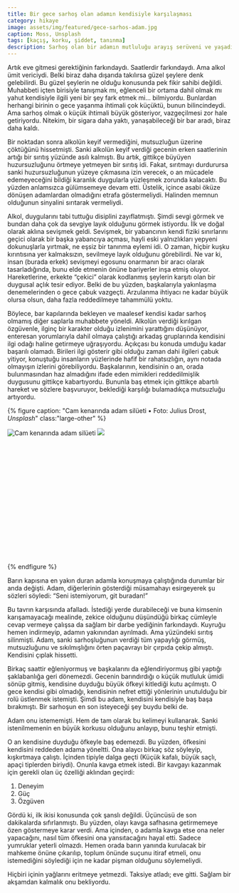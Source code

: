 ```yaml
---
title: Bir gece sarhoş olan adamın kendisiyle karşılaşması
category: hikaye
image: assets/img/featured/gece-sarhos-adam.jpg
caption: Moss, Unsplash
tags: [kaçış, korku, şiddet, tanınma]
description: Sarhoş olan bir adamın mutluluğu arayış serüveni ve yaşadığı talihsiz karşılaşma.
--- 
```


<span class="dropcap">Artık eve gitmesi gerektiğinin farkındaydı. Saatlerdir farkındaydı. Ama alkol ümit vericiydi. Belki biraz daha dışarıda takılırsa güzel şeylere denk gelebilirdi. Bu güzel şeylerin ne olduğu konusunda pek fikir sahibi değildi. Muhabbeti içten birisiyle tanışmak mı, eğlenceli bir ortama dahil olmak mı yahut kendisiyle ilgili yeni bir şey fark etmek mi... bilmiyordu. Bunlardan herhangi birinin o gece yaşanma ihtimali çok küçüktü, bunun bilincindeydi. Ama sarhoş olmak o küçük ihtimali büyük gösteriyor, vazgeçilmesi zor hale getiriyordu. Nitekim, bir sigara daha yaktı, yanaşabileceği bir bar aradı, biraz daha kaldı.</span>

Bir noktadan sonra alkolün keyif vermediğini, mutsuzluğun üzerine çöktüğünü hissetmişti. Sanki alkolün keyif verdiği gecenin erken saatlerinin artığı bir sırıtış yüzünde asılı kalmıştı. Bu artık, gittikçe büyüyen huzursuzluğunu örtmeye yetmeyen bir sırıtış idi. Fakat, sırıtmayı durdurursa sanki huzursuzluğunun yüzeye çıkmasına izin verecek, o an mücadele edemeyeceğini bildiği karanlık duygularla yüzleşmek zorunda kalacaktı. Bu yüzden anlamsızca gülümsemeye devam etti. Üstelik, içince asabi öküze dönüşen adamlardan olmadığını etrafa göstermeliydi. Halinden memnun olduğunun sinyalini sırıtarak vermeliydi.

Alkol, duygularını tabi tuttuğu disiplini zayıflatmıştı. Şimdi sevgi görmek ve bundan daha çok da sevgiye layık olduğunu görmek istiyordu. İlk ve doğal olarak aklına sevişmek geldi. Sevişmek, bir yabancının kendi fiziki sınırlarını geçici olarak bir başka yabancıya açması, hayli eski yalnızlıkları yepyeni dokunuşlarla yırtmak, ne eşsiz bir tanınma eylemi idi. O zaman, hiçbir kuşku kırıntısına yer kalmaksızın, sevilmeye layık olduğunu görebilirdi. Ne var ki, insan (burada erkek) sevişmeyi egosunu onarmanın bir aracı olarak tasarladığında, bunu elde etmenin önüne bariyerler inşa etmiş oluyor. Hareketlerine, erkekte “çekici” olarak kodlanmış şeylerin karşıtı olan bir duygusal açlık tesir ediyor. Belki de bu yüzden, başkalarıyla yakınlaşma denemelerinden o gece çabuk vazgeçti. Arzulanma ihtiyacı ne kadar büyük olursa olsun, daha fazla reddedilmeye tahammülü yoktu.

Böylece, bar kapılarında bekleyen ve maalesef kendisi kadar sarhoş olmamış diğer saplarla muhabbete yöneldi. Alkolün verdiği kırılgan özgüvenle, ilginç bir karakter olduğu izlenimini yarattığını düşünüyor, enteresan yorumlarıyla dahil olmaya çalıştığı arkadaş gruplarında kendisini ilgi odağı haline getirmeye uğraşıyordu. Açıkçası bu konuda umduğu kadar başarılı olamadı. Birileri ilgi gösterir gibi olduğu zaman dahi ilgileri çabuk yitiyor, konuştuğu insanların yüzlerinde hafif bir rahatsızlığın, aynı notada olmayışın izlerini görebiliyordu. Başkalarının, kendisinin o an, orada bulunmasından haz almadığını ifade eden mimikleri reddedilmişlik duygusunu gittikçe kabartıyordu. Bununla baş etmek için gittikçe abartılı hareket ve sözlere başvuruyor, beklediği karşılığı bulamadıkça mutsuzluğu artıyordu.

{% figure caption: "Cam kenarında adam silüeti • Foto: Julius Drost, _Unsplash_" class:"large-other" %}
<div class="ratio-box" style="padding-bottom: 56.21%">
<img alt="Cam kenarında adam silüeti" class="lazyload" data-src="/assets/img/others/bir-gece-sarhos-2.jpg">
<noscript>
<img src="/assets/img/others/bir-gece-sarhos-2.jpg">
</noscript>
</div>
{% endfigure %}

Barın kapısına en yakın duran adamla konuşmaya çalıştığında durumlar bir anda değişti. Adam, diğerlerinin gösterdiği müsamahayı esirgeyerek şu sözleri söyledi: “Seni istemiyorum, git buradan!”

Bu tavrın karşısında afalladı. İstediği yerde durabileceği ve buna kimsenin karışamayacağı mealinde, zekice olduğunu düşündüğü birkaç cümleyle cevap vermeye çalışsa da sağlam bir darbe yediğinin farkındaydı. Kuyruğu hemen indirmeyip, adamın yakınından ayrılmadı. Ama yüzündeki sırıtış silinmişti. Adam, sanki sarhoşluğunun verdiği tüm yapaylığı görmüş, mutsuzluğunu ve sıkılmışlığını örten paçavrayı bir çırpıda çekip almıştı. Kendisini çıplak hissetti. 

Birkaç saattir eğleniyormuş ve başkalarını da eğlendiriyormuş gibi yaptığı şaklabanlığa geri dönemezdi. Gecenin barındırdığı o küçük mutluluk ümidi sönüp gitmiş, kendisine duyduğu büyük öfkeyi kitlediği kutu açılmıştı. O gece kendisi gibi olmadığı, kendisinin nefret ettiği yönlerinin unutulduğu bir rolü üstlenmek istemişti. Şimdi bu adam, kendisini kendisiyle baş başa bırakmıştı. Bir sarhoşun en son isteyeceği şey buydu belki de. 

Adam onu istememişti. Hem de tam olarak bu kelimeyi kullanarak. Sanki istenilmemenin en büyük korkusu olduğunu anlayıp, bunu teşhir etmişti. 

O an kendisine duyduğu öfkeyle baş edemezdi. Bu yüzden, öfkesini kendisini reddeden adama yöneltti. Ona alaycı birkaç söz söyleyip, kışkırtmaya çalıştı. İçinden tipiyle dalga geçti (Küçük kafalı, büyük saçlı, apaçi tiplerden biriydi). Onunla kavga etmek istedi. Bir kavgayı kazanmak için gerekli olan üç özelliği aklından geçirdi:
1. Deneyim
2. Güç
3. Özgüven

Gördü ki, ilk ikisi konusunda çok şanslı değildi. Üçüncüsü de son dakikalarda sıfırlanmıştı. Bu yüzden, olayı kavga safhasına getirmemeye özen göstermeye karar verdi. Ama içinden, o adamla kavga etse ona neler yapacağını, nasıl tüm öfkesini ona yansıtacağını hayal etti. Sadece yumruklar yeterli olmazdı. Hemen orada barın yanında kurulacak bir mahkeme önüne çıkarılıp, toplum önünde suçunu itiraf etmeli, onu istemediğini söylediği için ne kadar pişman olduğunu söylemeliydi. 

Hiçbiri içinin yağlarını eritmeye yetmezdi. Taksiye atladı; eve gitti. Sağlam bir akşamdan kalmalık onu bekliyordu. 


  



 